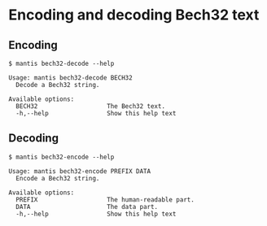 # Encoding and decoding Bech32 text


## Encoding

	$ mantis bech32-decode --help
	
	Usage: mantis bech32-decode BECH32
	  Decode a Bech32 string.
	
	Available options:
	  BECH32                   The Bech32 text.
	  -h,--help                Show this help text


## Decoding

	$ mantis bech32-encode --help
	
	Usage: mantis bech32-encode PREFIX DATA
	  Encode a Bech32 string.
	
	Available options:
	  PREFIX                   The human-readable part.
	  DATA                     The data part.
	  -h,--help                Show this help text
